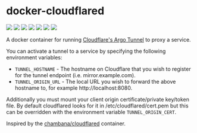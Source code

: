 # docker-cloudflared
<p>
  <a href="https://github.com/msnelling/docker-cloudflared/blob/master/LICENSE"><img src="https://badgen.net/github/license/msnelling/docker-cloudflared?color=cyan"/></a>
  <a href="https://github.com/msnelling/docker-cloudflared"><img src="https://badgen.net/github/forks/msnelling/docker-cloudflared?icon=github&label=forks"/></a>
  <a href="https://github.com/msnelling/docker-cloudflared"><img src="https://badgen.net/github/stars/msnelling/docker-cloudflared?icon=github&label=stars"/></a>
  <a href="https://cloud.docker.com/repository/docker/msnelling/cloudflared"><img src="https://images.microbadger.com/badges/image/msnelling/cloudflared.svg"/></a>
  <a href="https://cloud.docker.com/repository/docker/msnelling/cloudflared"><img src="https://badgen.net/docker/pulls/msnelling/cloudflared?icon=docker&label=pulls"/></a>
  <a href="https://cloud.docker.com/repository/docker/msnelling/cloudflared"><img src="https://badgen.net/docker/stars/msnelling/cloudflared?icon=docker&label=stars"/></a>
  <a href="https://cloud.docker.com/repository/docker/msnelling/cloudflared/builds"><img src="https://badgen.net/github/status/msnelling/docker-cloudflared"/></a>
</p>

A docker container for running [Cloudflare's Argo Tunnel](https://developers.cloudflare.com/argo-tunnel/quickstart/) to proxy a service.

You can activate a tunnel to a service by specifying the following environment variables:

* `TUNNEL_HOSTNAME` - The hostname on Cloudflare that you wish to register for the tunnel endpoint (i.e. mirror.example.com).
* `TUNNEL_ORIGIN_URL` - The local URL you wish to forward the above hostname to, for example http://localhost:8080.

Additionally you must mount your client origin certificate/private key/token file. By default cloudflared looks for it in /etc/cloudflared/cert.pem but this can be overridden with the environment variable `TUNNEL_ORIGIN_CERT`.

Inspired by the [chambana/cloudflared](https://hub.docker.com/r/chambana/cloudflared) container.
